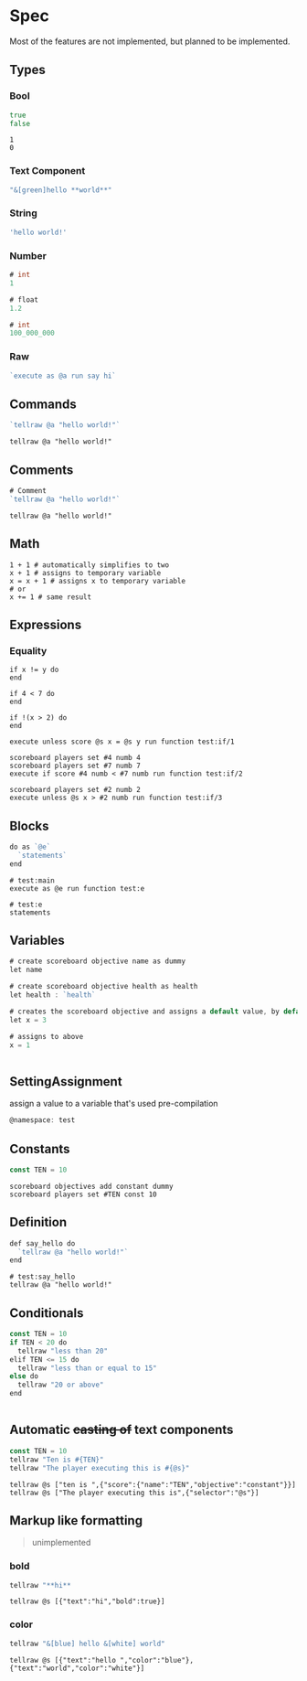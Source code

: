 # Spec
Most of the features are not implemented, but planned to be implemented.

## Types
### Bool
```go
true
false
```

```
1
0
```

### Text Component
```go
"&[green]hello **world**"
```

### String
```go
'hello world!'
```

### Number
```go
# int
1

# float
1.2

# int
100_000_000
```

### Raw
```go
`execute as @a run say hi`
```

## Commands
```go
`tellraw @a "hello world!"`
```

```mcfunction
tellraw @a "hello world!"
```

## Comments
```go
# Comment
`tellraw @a "hello world!"`
```

```mcfunction
tellraw @a "hello world!"
```

## Math
```
1 + 1 # automatically simplifies to two
x + 1 # assigns to temporary variable
x = x + 1 # assigns x to temporary variable
# or
x += 1 # same result
```

## Expressions
### Equality
```
if x != y do
end

if 4 < 7 do
end

if !(x > 2) do
end
```

```
execute unless score @s x = @s y run function test:if/1

scoreboard players set #4 numb 4
scoreboard players set #7 numb 7
execute if score #4 numb < #7 numb run function test:if/2

scoreboard players set #2 numb 2
execute unless @s x > #2 numb run function test:if/3
```

## Blocks
```go
do as `@e`
  `statements`
end
```

```mcfunction
# test:main
execute as @e run function test:e

# test:e
statements
```

## Variables
```go
# create scoreboard objective name as dummy
let name

# create scoreboard objective health as health
let health : `health`

# creates the scoreboard objective and assigns a default value, by default it's a dummy
let x = 3

# assigns to above
x = 1
```

```mcfunction

```

## SettingAssignment
assign a value to a variable that's used pre-compilation
```go
@namespace: test
```

## Constants
```go
const TEN = 10
```

```mcfunction
scoreboard objectives add constant dummy
scoreboard players set #TEN const 10
```

## Definition
```go
def say_hello do
  `tellraw @a "hello world!"`
end
```

```mcfunction
# test:say_hello
tellraw @a "hello world!"
```

## Conditionals
```go
const TEN = 10
if TEN < 20 do
  tellraw "less than 20"
elif TEN <= 15 do
  tellraw "less than or equal to 15"
else do
  tellraw "20 or above"
end
```

```go
```

## Automatic ~~casting of~~ text components
```go
const TEN = 10
tellraw "Ten is #{TEN}"
tellraw "The player executing this is #{@s}"
```

```mcfunction
tellraw @s ["ten is ",{"score":{"name":"TEN","objective":"constant"}}]
tellraw @s ["The player executing this is",{"selector":"@s"}]
```

## Markup like formatting
> unimplemented
### bold
```go
tellraw "**hi**
```

```mcfunction
tellraw @s [{"text":"hi","bold":true}]
```

### color
```go
tellraw "&[blue] hello &[white] world"
```

```mcfunction
tellraw @s [{"text":"hello ","color":"blue"},{"text":"world","color":"white"}]
```

